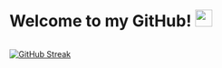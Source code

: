 <h1>
  Welcome to my GitHub!
  <img src="https://media.giphy.com/media/hvRJCLFzcasrR4ia7z/giphy.gif" width="30px"/>
</h1>

<div><img src="https://komarev.com/ghpvc/?username=Yash-Bambhroliya&style=flat-square&color=blue" alt=""/>
  </div>

[![GitHub Streak](http://github-readme-streak-stats.herokuapp.com?user=Yash-Bambhroliya&theme=dark&background=000000)](https://git.io/streak-stats)

<!-- [![GitHub Streak](https://streak-stats.demolab.com?user=Yash-Bambhroliya&theme=dark)](https://git.io/streak-stats) -->
